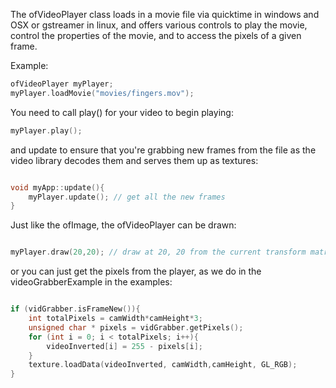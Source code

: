 The ofVideoPlayer class loads in a movie file via quicktime in windows and OSX or gstreamer in linux, and offers various controls to play the movie, control the properties of the movie, and to access the pixels of a given frame.

Example:

```cpp
ofVideoPlayer myPlayer;
myPlayer.loadMovie("movies/fingers.mov");
```

You need to call play() for your video to begin playing:

```cpp
myPlayer.play();
```

and update to ensure that you're grabbing new frames from the file as the video library decodes them and serves them up as textures:

```cpp

void myApp::update(){
    myPlayer.update(); // get all the new frames
}

```

Just like the ofImage, the ofVideoPlayer can be drawn:

```cpp

myPlayer.draw(20,20); // draw at 20, 20 from the current transform matrix

```

or you can just get the pixels from the player, as we do in the videoGrabberExample in the examples:

```cpp

if (vidGrabber.isFrameNew()){
	int totalPixels = camWidth*camHeight*3;
	unsigned char * pixels = vidGrabber.getPixels();
	for (int i = 0; i < totalPixels; i++){
		videoInverted[i] = 255 - pixels[i];
	}
	texture.loadData(videoInverted, camWidth,camHeight, GL_RGB);
}

```
